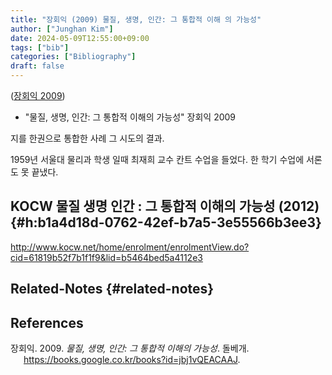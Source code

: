 ```yaml
---
title: "장회익 (2009) 물질, 생명, 인간: 그 통합적 이해 의 가능성"
author: ["Junghan Kim"]
date: 2024-05-09T12:55:00+09:00
tags: ["bib"]
categories: ["Bibliography"]
draft: false
---
```


(<a href="#citeproc_bib_item_1">장회익 2009</a>)

-   "물질, 생명, 인간: 그 통합적 이해의 가능성" 장회익 2009

지를 한권으로 통합한 사례 그 시도의 결과.

1959년 서울대 물리과 학생 일때 최재희 교수 칸트 수업을 들었다. 한 학기 수업에 서론도 못 끝냈다.


## KOCW 물질 생명 인간 : 그 통합적 이해의 가능성 (2012) {#h:b1a4d18d-0762-42ef-b7a5-3e55566b3ee3}

<http://www.kocw.net/home/enrolment/enrolmentView.do?cid=61819b52f7b1f1f9&lid=b5464bed5a4112e3>


## Related-Notes {#related-notes}

## References

<style>.csl-entry{text-indent: -1.5em; margin-left: 1.5em;}</style><div class="csl-bib-body">
  <div class="csl-entry"><a id="citeproc_bib_item_1"></a>장회익. 2009. <i>물질, 생명, 인간: 그 통합적 이해의 가능성</i>. 돌베개. <a href="https://books.google.co.kr/books?id=jbj1vQEACAAJ">https://books.google.co.kr/books?id=jbj1vQEACAAJ</a>.</div>
</div>
